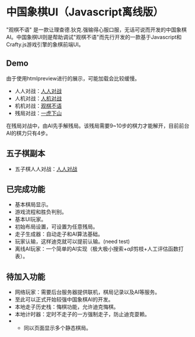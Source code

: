 # 中国象棋UI（Javascript离线版）

"观棋不语" 是一款让理查德.狄克.强输得心服口服，无话可说而开发的中国象棋AI。中国象棋UI则是帮助调试"观棋不语"而先行开发的一款基于Javascript和Crafty.js游戏引擎的象棋前端UI。

## Demo
由于使用htmlpreview进行的展示，可能加载会比较缓慢。

* 人人对战：[人人对战](http://htmlpreview.github.io/?https://raw.githubusercontent.com/JimmyFromSYSU/ChineseChessUI_Javascript/master/UIUI.html)  
* 人机对战：[人机对战](http://htmlpreview.github.io/?https://raw.githubusercontent.com/JimmyFromSYSU/ChineseChessUI_Javascript/master/UIAI.html)  
* 机机对战：[观棋不语](http://htmlpreview.github.io/?https://raw.githubusercontent.com/JimmyFromSYSU/ChineseChessUI_Javascript/master/AIAI.html)
* 残局对战：[一虎下山](http://htmlpreview.github.io/?https://raw.githubusercontent.com/JimmyFromSYSU/ChineseChessUI_Javascript/master/end.html)  

在残局对战中，由AI先手解残局。该残局需要9~10步的棋力才能解开，目前前台AI的棋力只有4步。

## 五子棋副本
* 五子棋人人对战：[人人对战](http://htmlpreview.github.io/?https://raw.githubusercontent.com/JimmyFromSYSU/ChineseChessUI_Javascript/master/fUIUI.html)  


## 已完成功能
* 基本棋局显示。
* 游戏流程和胜负判别。
* 基本UI玩家。
* 初始布局设置，可设置为任意残局。
* 走子生成器：自动走子和AI算法基础。
* 玩家认输，这样迪克就可以提前认输。(need test)
* 离线AI玩家：一个简单的AI实现（极大极小搜索+$\alpha \beta$剪枝+人工评估函数打表）。

## 待加入功能
* 网络玩家：需要后台服务器提供联机，棋局记录以及AI等服务。
* 至此可以正式开始较强中国象棋AI的开发。
* 本地走子历史栈：悔棋功能，允许迪克悔棋。
* 本地计时器：定时不走子的一方强制走子，防止迪克耍赖。
* - 同以页面显示多个静态棋局。
